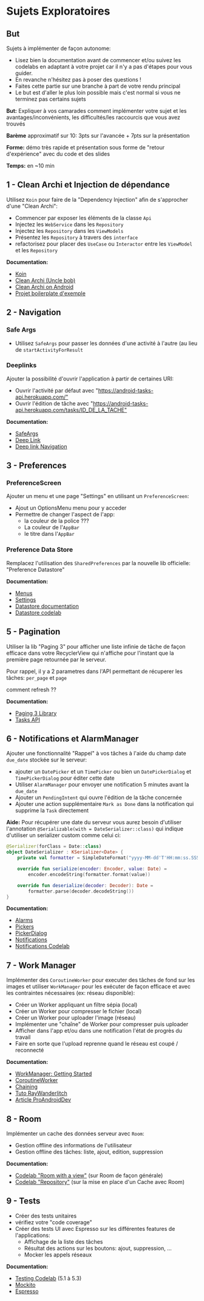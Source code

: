 # Sujets Exploratoires

## But

Sujets à implémenter de façon autonome:

- Lisez bien la documentation avant de commencer et/ou suivez les codelabs en adaptant à votre projet car il n'y a pas d'étapes pour vous guider.
- En revanche n'hésitez pas à poser des questions !
- Faites cette partie sur une branche à part de votre rendu principal
- Le but est d'aller le plus loin possible mais c'est normal si vous ne terminez pas certains sujets

**But:** Expliquer à vos camarades comment implémenter votre sujet et les avantages/inconvénients, les difficultés/les raccourcis que vous avez trouvés

**Barème** approximatif sur 10: 3pts sur l'avancée + 7pts sur la présentation

**Forme:** démo très rapide et présentation sous forme de "retour d'expérience" avec du code et des slides

**Temps:** en ~10 min

## 1 - Clean Archi et Injection de dépendance

Utilisez `Koin` pour faire de la "Dependency Injection" afin de s'approcher d'une "Clean Archi":

- Commencer par exposer les éléments de la classe `Api`
- Injectez les `WebService` dans les `Repository`
- Injectez les `Repository` dans les `ViewModels`
- Présentez les `Repository` à travers des `interface`
- refactorisez pour placer des `UseCase` ou `Interactor` entre les `ViewModel` et les `Repository`

**Documentation:**

- [Koin](https://github.com/InsertKoinIO/koin)
- [Clean Archi (Uncle bob)](https://blog.cleancoder.com/uncle-bob/2012/08/13/the-clean-architecture.html)
- [Clean Archi on Android](https://fernandocejas.com/2018/05/07/architecting-android-reloaded)
- [Projet boilerplate d'exemple](https://github.com/bufferapp/clean-architecture-koin-boilerplate)

## 2 - Navigation

### Safe Args

- Utilisez `SafeArgs` pour passer les données d'une activité à l'autre (au lieu de `startActivityForResult`

### Deeplinks

Ajouter la possibilité d'ouvrir l'application à partir de certaines URI:

- Ouvrir l'activité par défaut avec "<https://android-tasks-api.herokuapp.com/">
- Ouvrir l'édition de tâche avec "<https://android-tasks-api.herokuapp.com/tasks/ID_DE_LA_TACHE">

**Documentation:**

- [SafeArgs](https://developer.android.com/guide/navigation/navigation-pass-data#Safe-args)
- [Deep Link](https://developer.android.com/training/app-links/deep-linking)
- [Deep link Navigation](https://developer.android.com/guide/navigation/navigation-deep-link)

## 3 - Preferences

### PreferenceScreen

Ajouter un menu et une page "Settings" en utilisant un `PreferenceScreen`:

- Ajout un OptionsMenu menu pour y acceder
- Permettre de changer l'aspect de l'app:
  - la couleur de la police ???
  - La couleur de l'`AppBar`
  - le titre dans l'`AppBar`

### Preference Data Store

Remplacez l'utilisation des `SharedPreferences` par la nouvelle lib officielle: "Preference Datastore"

**Documentation:**

- [Menus](https://developer.android.com/guide/topics/ui/menus)
- [Settings](https://developer.android.com/guide/topics/ui/settings.html)
- [Datastore documentation](https://developer.android.com/topic/libraries/architecture/datastore#preferences-datastore)
- [Datastore codelab](https://developer.android.com/codelabs/android-preferences-datastore#0)

## 5 - Pagination

Utiliser la lib "Paging 3" pour afficher une liste infinie de tâche de façon efficace dans votre RecyclerView qui n'affiche pour l'instant que la première page retournée par le serveur.

Pour rappel, il y a 2 parametres dans l'API permettant de récuperer les tâches: `per_page` et `page`

comment refresh ??

**Documentation:**

- [Paging 3 Library](https://developer.android.com/topic/libraries/architecture/paging/v3-overview)
- [Tasks API](https://android-tasks-api.herokuapp.com/api-docs/)

## 6 - Notifications et AlarmManager

Ajouter une fonctionnalité "Rappel" à vos tâches à l'aide du champ date `due_date` stockée sur le serveur:

- ajouter un `DatePicker` et un `TimePicker` ou bien un `DatePickerDialog` et `TimePickerDialog` pour éditer cette date
- Utiliser `AlarmManager` pour envoyer une notification 5 minutes avant la `due_date`
- Ajouter un `PendingIntent` qui ouvre l'édition de la tâche concernée
- Ajouter une action supplémentaire `Mark as Done` dans la notification qui supprime la `Task` directement

**Aide:** Pour récupérer une date du serveur vous aurez besoin d'utiliser l'annotation `@Serializable(with = DateSerializer::class)` qui indique d'utiliser un serializer custom comme celui ci:

```kotlin
@Serializer(forClass = Date::class)
object DateSerializer : KSerializer<Date> {
    private val formatter = SimpleDateFormat("yyyy-MM-dd'T'HH:mm:ss.SSS", Locale.US)

    override fun serialize(encoder: Encoder, value: Date) =
        encoder.encodeString(formatter.format(value))

    override fun deserialize(decoder: Decoder): Date =
        formatter.parse(decoder.decodeString())
}
```

**Documentation:**

- [Alarms](https://developer.android.com/training/scheduling/alarms)
- [Pickers](https://developer.android.com/guide/topics/ui/controls/pickers)
- [PickerDialog](https://www.journaldev.com/9976/android-date-time-picker-dialog)
- [Notifications](https://developer.android.com/guide/topics/ui/notifiers/notifications)
- [Notifications Codelab](https://codelabs.developers.google.com/codelabs/advanced-android-kotlin-training-notifications/index.html?index=..%2F..advanced-android-kotlin-training#0)

## 7 - Work Manager

Implémenter des `CoroutineWorker` pour executer des tâches de fond sur les images et utiliser `WorkManager` pour les exécuter de façon efficace et avec les contraintes nécessaires (ex: réseau disponible):

- Créer un Worker appliquant un filtre sépia (local)
- Créer un Worker pour compresser le fichier (local)
- Créer un Worker pour uploader l'image (réseau)
- Implémenter une "chaîne" de Worker pour compresser puis uploader
- Afficher dans l'app et/ou dans une notification l'état de progrès du travail
- Faire en sorte que l'upload reprenne quand le réseau est coupé / reconnecté

**Documentation:**

- [WorkManager: Getting Started](https://developer.android.com/topic/libraries/architecture/workmanager/basics.html)
- [CoroutineWorker](https://developer.android.com/topic/libraries/architecture/workmanager/advanced/coroutineworker)
- [Chaining](https://developer.android.com/topic/libraries/architecture/workmanager/how-to/chain-work)
- [Tuto RayWanderlitch](https://www.raywenderlich.com/6040-workmanager-tutorial-for-android-getting-started)
- [Article ProAndroidDev](https://proandroiddev.com/exploring-the-stable-android-jetpack-workmanager-82819d5d7c34)

## 8 - Room

Implémenter un cache des données serveur avec `Room`:

- Gestion offline des informations de l'utilisateur
- Gestion offline des tâches: liste, ajout, edition, suppression

**Documentation:**

- [Codelab "Room with a view"](https://codelabs.developers.google.com/codelabs/android-room-with-a-view-kotlin) (sur Room de façon générale)
- [Codelab "Repository"](https://codelabs.developers.google.com/codelabs/kotlin-android-training-repository) (sur la mise en place d'un Cache avec Room)

## 9 - Tests

- Créer des tests unitaires
- vérifiez votre "code coverage"
- Créer des tests UI avec Espresso sur les différentes features de l'applications:
  - Affichage de la liste des tâches
  - Résultat des actions sur les boutons: ajout, suppression, ...
  - Mocker les appels réseaux

<!--
style
sqdelight
-->

**Documentation:**

- [Testing Codelab](https://codelabs.developers.google.com/codelabs/advanced-android-kotlin-training-testing-basics/) (5.1 à 5.3)
- [Mockito](https://site.mockito.org/)
- [Espresso](https://developer.android.com/training/testing/ui-testing/espresso-testing)
